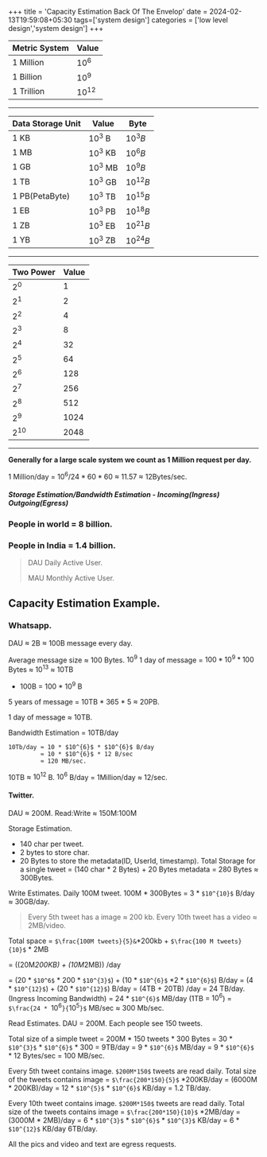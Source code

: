 +++
title = 'Capacity Estimation Back Of The Envelop'
date = 2024-02-13T19:59:08+05:30
tags=['system design']
categories = ['low level design','system design']
+++

|Metric System|Value|
|---|---|
|1 Million|${10^6}$|
|1 Billion|${10^9}$|
|1 Trillion|$10^{12}$|

---

| Data Storage Unit | Value       | Byte       |
|-------------------|-------------|------------|
| 1 KB              | $10^{3}$ B  | $10^{3}B$  |
| 1 MB              | $10^{3}$ KB | $10^{6}B$  |
| 1 GB              | $10^{3}$ MB | $10^{9}B$  |
| 1 TB              | $10^{3}$ GB | $10^{12}B$ |
| 1 PB(PetaByte)    | $10^{3}$ TB | $10^{15}B$ |
| 1 EB              | $10^{3}$ PB | $10^{18}B$ |
| 1 ZB              | $10^{3}$ EB | $10^{21}B$ |
| 1 YB              | $10^{3}$ ZB | $10^{24}B$ |

---

| Two Power | Value |
|-----------|-------|
| $2^{0}$   | 1     |
| $2^{1}$   | 2     |
| $2^{2}$   | 4     |
| $2^{3}$   | 8     |
| $2^{4}$   | 32    |
| $2^{5}$   | 64    |
| $2^{6}$   | 128   |
| $2^{7}$   | 256   |
| $2^{8}$   | 512   |
| $2^{9}$   | 1024  |
| $2^{10}$  | 2048  |

---


**Generally for a large scale system we count as 1 Million request per day.**


1 Million/day =
${10^{6}/24*60*60}$
≈ 11.57 ≈ 12Bytes/sec.

##### Storage Estimation/Bandwidth Estimation - Incoming(Ingress) Outgoing(Egress)

### People in world = 8 billion.
### People in India = 1.4 billion.

> DAU Daily Active User.
> 
> MAU Monthly Active User.

## Capacity Estimation Example.
### Whatsapp.
DAU ≈ 2B ≈ 100B message every day.

Average message size ≈ 100 Bytes.
$10^{9}$
1 day of message = $100 * 10^{9} * 100$ Bytes ≈ $10^{13}$ ≈ 10TB

- 100B = 100 * $10^{9}$ B  

5 years of message = 10TB * 365 * 5 ≈ 20PB.

1 day of message ≈ 10TB.

Bandwidth Estimation = 10TB/day 
```
10Tb/day ≈ 10 * $10^{6}$ * $10^{6}$ B/day 
         ≈ 10 * $10^{6}$ * 12 B/sec
         ≈ 120 MB/sec.
```

10TB ≈ $10^{12}$ B.
$10^{6}$ B/day = 1Million/day ≈ 12/sec.

#### Twitter.
DAU ≈ 200M.
Read:Write ≈ 150M:100M

Storage Estimation.
- 140 char per tweet.
- 2 bytes to store char.
- 20 Bytes to store the metadata(ID, UserId, timestamp).
Total Storage for a single tweet = (140 char * 2 Bytes) + 20 Bytes metadata = 280 Bytes ≈ 300Bytes.

Write Estimates.
Daily 100M tweet.
100M * 300Bytes = 3 * `$10^{10}$` B/day ≈ 30GB/day.


> Every 5th tweet has a image ≈ 200 kb.
> Every 10th tweet has a video ≈ 2MB/video.

Total space = `$\frac{100M tweets}{5}&`*200kb +  `$\frac{100 M tweets}{10}$` * 2MB

= ((20M*200KB) + (10M*2MB)) /day 

= (20 * `$10^6$` * 200 * `$10^{3}$`) + (10 * `$10^{6}$` *2 * `$10^{6}$`) B/day
= (4 * `$10^{12}$`) + (20 * `$10^{12}$`) B/day
= (4TB + 20TB) /day
= 24 TB/day. (Ingress Incoming Bandwidth)
= 24 * `$10^{6}$` MB/day (1TB = $10^{6}$)
= `$\frac{24 * `$10^{6}$`}{`$10^{5}$`}$` MB/sec
≈ 300 Mb/sec.

Read Estimates.
DAU = 200M.
Each people see 150 tweets.

Total size of a simple tweet = 200M * 150 tweets * 300 Bytes = 30 * `$10^{3}$` * `$10^{6}$` * 300 = 9TB/day = 9 * `$10^{6}$` MB/day = 9 * `$10^{6}$` * 12 Bytes/sec = 100 MB/sec.

Every 5th tweet contains image. `$200M*150$` tweets are read daily.
Total size of the tweets contains image = `$\frac{200*150}{5}$` *200KB/day = (6000M * 200KB)/day = 12 * `$10^{5}$` * `$10^{6}$` KB/day = 1.2 TB/day.

Every 10th tweet contains image. `$200M*150$` tweets are read daily.
Total size of the tweets contains image = `$\frac{200*150}{10}$` *2MB/day = (3000M * 2MB)/day = 6 * `$10^{3}$` * `$10^{6}$` * `$10^{3}$` KB/day = 6 * `$10^{12}$` KB/day  6TB/day.


All the pics and video and text are egress requests.

